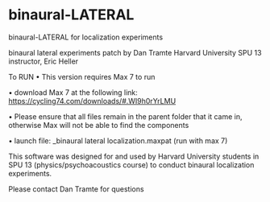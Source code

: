 # binaural-LATERAL
binaural-LATERAL for localization experiments

binaural lateral experiments
patch by Dan Tramte
Harvard University SPU 13 instructor, Eric Heller

To RUN
• This version requires Max 7 to run

• download Max 7 at the following link:
https://cycling74.com/downloads/#.WI9h0rYrLMU

• Please ensure that all files remain in the parent folder that it came in, otherwise Max will not be able to find the components

• launch file:
_binaural lateral localization.maxpat (run with max 7)

This software was designed for and used by Harvard University students in SPU 13 (physics/psychoacoustics course) to conduct binaural localization experiments. 

Please contact Dan Tramte for questions
